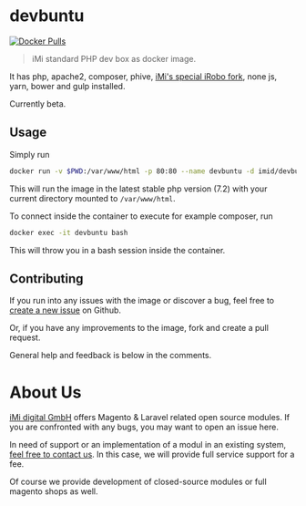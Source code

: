 # devbuntu

[![Docker Pulls](https://img.shields.io/docker/pulls/imid/devbuntu.svg)](https://hub.docker.com/r/imid/devbuntu/)

> iMi standard PHP dev box as docker image.

It has php, apache2, composer, phive, [iMi's special iRobo fork](https://github.com/iMi-digital/iRobo), none js, yarn, bower and gulp installed.

Currently beta.

## Usage

Simply run 

```bash
docker run -v $PWD:/var/www/html -p 80:80 --name devbuntu -d imid/devbuntu
```

This will run the image in the latest stable php version (7.2) with your current directory mounted to `/var/www/html`.

To connect inside the container to execute for example composer, run

```bash
docker exec -it devbuntu bash
```

This will throw you in a bash session inside the container.

## Contributing

If you run into any issues with the image or discover a bug, feel free to [create a new issue](https://github.com/iMi-digital/devbuntu/issues/new) on Github.

Or, if you have any improvements to the image, fork and create a pull request.

General help and feedback is below in the comments.

# About Us

[iMi digital GmbH](http://www.imi.de/) offers Magento & Laravel related open source modules. If you are confronted with any bugs, you may want to open an issue here.

In need of support or an implementation of a modul in an existing system, [feel free to contact us](mailto:digital@iMi.de). In this case, we will provide full service support for a fee.

Of course we provide development of closed-source modules or full magento shops as well.
